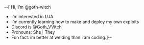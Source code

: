 --[ Hi, I’m @goth-witch
- I’m interested in LUA
- I’m currently learning how to make and deploy my own exploits
- Discord is @Goth_VVitch
- Pronouns: She | They
- Fun fact: im better at welding than i am coding.]--
